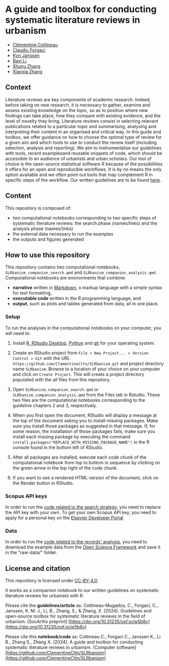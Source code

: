 # A guide and toolbox for conducting systematic literature reviews in urbanism

- [Clémentine Cottineau](https://github.com/ClementineCttn)
- [Claudiu Forgaci](https://github.com/cforgaci)
- [Kyri Janssen](https://github.com/KyriJanssen)
- [Bayi Li](https://github.com/BayiLi081)
- [Shuyu Zhang](https://github.com/hadyyu)
- [Xiaoxia Zhang](https://github.com/valaneila)

  
## Context
Literature reviews are key components of academic research. Indeed, before taking on new research, it is necessary to gather, examine and assess existing knowledge on the topic, so as to position where new findings can take place, how they compare with existing evidence, and the level of novelty they bring. Literature reviews consist in selecting relevant publications related to a particular topic and summarising, analysing and interpreting their content in an organised and critical way. 
In this guide and toolbox, we offer guidance on how to choose the optimal type of review for a given aim and which tools to use to conduct the review itself (including selection, analysis and reporting). We aim to instrumentalise our guidelines with tools, recent examplesand reusable snippets of code, which should be accessible to an audience of urbanists and urban scholars. Our tool of choice is the open-source statistical software R because of the possibilities it offers for an open and reproducible workflows. It is by no means the only option available and we often point out tools that may complement R in specific steps of the workflow. 
Our written guidelines are to be found [here]().

## Content
This repository is composed of:
- two computational notebooks corresponding to two specific steps of systematic literature reviews: the search phase (names/links) and the analysis phase (names/links)
- the external data necessary to run the examples
- the outputs and figures generated 

## How to use this repository

This repository contains two computational notebooks, `SLRbanism_companion_search.qmd` and `SLRbanism_companion_analysis.qmd`. Computational notebooks are environments that combine:

- **narrative** written in [Markdown](https://www.markdowntutorial.com/), a markup language with a simple syntax for text formatting,
- **executable code** written in the R programming language, and
- **output**, such as plots and tables generated from data, all in one place. 

### Setup

To run the analyses in the computational notebooks on your computer, you will need to: 

1.  Install [R, RStudio Desktop](https://posit.co/download/rstudio-desktop/), [Python](https://www.python.org/downloads/) and [git](https://git-scm.com/book/en/v2/Getting-Started-Installing-Git) for your operating system.

2.  Create an RStudio project from `File > New Project... > Version Control > Git` with the URL `https://github.com/ClementineCttn/SLRbanism.git` and project directory name `SLRbanism`. Browse to a location of your choice on your computer and click on `Create Project`. This will create a project directory populated with the all files from this repository.

3.  Open `SLRbanism_companion_search.qmd` or `SLRbanism_companion_analysis.qmd` from the Files tab in Rstudio. These two files are the computational notebooks corresponding to the guideline chapters 2 and 3, respectively.

4.  When you first open the document, RStudio will display a message at the top of the document asking you to install missing packages. Make sure you install those packages as suggested in that message. If, for some reason, the installation of those packages fails, make sure you install each missing package by executing the command `install.packages("REPLACE_WITH_MISSING_PACKAGE_NAME")` in the R console found in the bottom left of RStudio.

5.  After all packages are installed, execute each code chunk of the computational notebook from top to bottom in sequence by clicking on the green arrow in the top right of the code chunk.

6.  If you want to see a rendered HTML version of the document, click on the Render button in RStudio.

### Scopus API keys

In order to run the [code related to the search strategy](https://clementinecttn.github.io/SLRbanism/SLRbanism_companion_search.html), you need to replace the API key with your own. To get your own Scopus API key, you need to apply for a personal key on the [Elsevier Developer Portal](https://dev.elsevier.com/) 


### Data

In order to run the [code related to the records' analysis](https://clementinecttn.github.io/SLRbanism/SLRbanism_companion_analysis.html), you need to download the example data from the [Open Science Framework](https://osf.io/ds83p) and save it in the "raw-data/" folder.


## License and citation
This repository is licensed under [CC-BY-4.0](https://creativecommons.org/licenses/by/4.0/).

It works as a companion notebook to our written guidelines on systematic literature reviews for urbanists with R.

Please cite the **guidelines/article** as:
Cottineau-Mugadza, C., Forgaci, C., Janssen, K. M. J., Li, B., Zhang, S., & Zhang, X. (2024). Guidelines and open-source toolbox for systematic literature reviews in the field of urbanism. [SocArXiv preprint] [https://doi.org/10.31235/osf.io/w5b8v](https://doi.org/10.31235/osf.io/w5b8v)


Please cite this **notebook/code** as:
Cottineau C., Forgaci C., Janssen K., Li B., Zhang S., Zhang X. (2024), A guide and toolbox for conducting systematic literature reviews in urbanism. [Computer software] [https://github.com/ClementineCttn/SLRbanism](https://github.com/ClementineCttn/SLRbanism)

